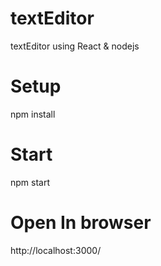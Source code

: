 # textEditor
textEditor using React &amp; nodejs

# Setup

npm install

# Start

npm start

# Open In browser

http://localhost:3000/
